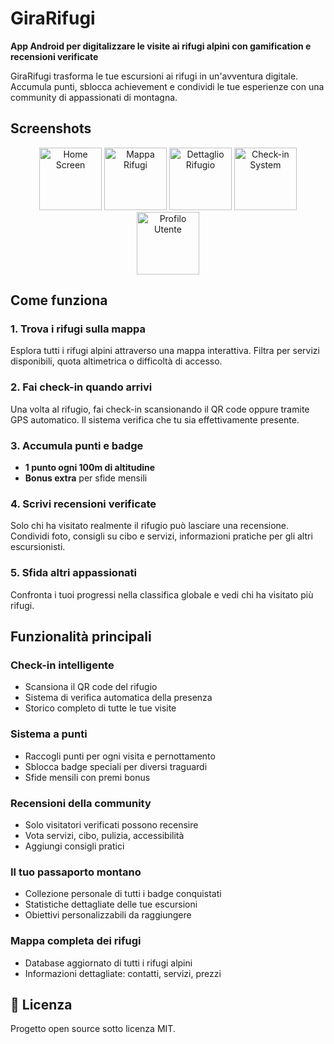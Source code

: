 # GiraRifugi 

**App Android per digitalizzare le visite ai rifugi alpini con gamification e recensioni verificate**

GiraRifugi trasforma le tue escursioni ai rifugi in un'avventura digitale. Accumula punti, sblocca achievement e condividi le tue esperienze con una community di appassionati di montagna.

## Screenshots

<div align="center">
  <img width="100" alt="Home Screen" src="https://github.com/user-attachments/assets/1c4f793d-d47f-443e-a201-7a3996c49b80" />
  <img width="100" alt="Mappa Rifugi" src="https://github.com/user-attachments/assets/d47c5eae-8c2a-48fc-9fb3-4f722da49286" />
  <img width="100" alt="Dettaglio Rifugio" src="https://github.com/user-attachments/assets/e2543369-a099-41f7-b2f1-56230d3318ab" />
  <img width="100" alt="Check-in System" src="https://github.com/user-attachments/assets/129bb65e-3c96-4aff-b4fc-3aee2cb1422f" />
  <img width="100" alt="Profilo Utente" src="https://github.com/user-attachments/assets/75af3b20-5334-4e80-a30e-b432c0244906" />
</div>

## Come funziona

### 1. **Trova i rifugi sulla mappa**
Esplora tutti i rifugi alpini attraverso una mappa interattiva. Filtra per servizi disponibili, quota altimetrica o difficoltà di accesso.

### 2. **Fai check-in quando arrivi**
Una volta al rifugio, fai check-in scansionando il QR code oppure tramite GPS automatico. Il sistema verifica che tu sia effettivamente presente.

### 3. **Accumula punti e badge**
- **1 punto ogni 100m di altitudine**
- **Bonus extra** per sfide mensili

### 4. **Scrivi recensioni verificate**
Solo chi ha visitato realmente il rifugio può lasciare una recensione. Condividi foto, consigli su cibo e servizi, informazioni pratiche per gli altri escursionisti.

### 5. **Sfida altri appassionati**
Confronta i tuoi progressi nella classifica globale e vedi chi ha visitato più rifugi.

## Funzionalità principali

### **Check-in intelligente**
- Scansiona il QR code del rifugio
- Sistema di verifica automatica della presenza
- Storico completo di tutte le tue visite

### **Sistema a punti**
- Raccogli punti per ogni visita e pernottamento  
- Sblocca badge speciali per diversi traguardi
- Sfide mensili con premi bonus

### **Recensioni della community**
- Solo visitatori verificati possono recensire
- Vota servizi, cibo, pulizia, accessibilità
- Aggiungi consigli pratici

### **Il tuo passaporto montano**
- Collezione personale di tutti i badge conquistati
- Statistiche dettagliate delle tue escursioni  
- Obiettivi personalizzabili da raggiungere

### **Mappa completa dei rifugi**
- Database aggiornato di tutti i rifugi alpini
- Informazioni dettagliate: contatti, servizi, prezzi

## 📄 Licenza

Progetto open source sotto licenza MIT.
